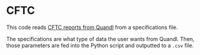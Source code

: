 # CFTC

This code reads [CFTC reports from Quandl](https://www.quandl.com/data/CFTC-Commodity-Futures-Trading-Commission-Reports) from a specifications file. 

The specifications are what type of data the user wants from Quandl. Then, those parameters are fed into the Python script and outputted to a `.csv` file.
